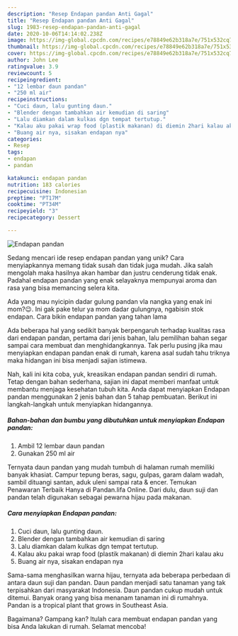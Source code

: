 ```yaml
---
description: "Resep Endapan pandan Anti Gagal"
title: "Resep Endapan pandan Anti Gagal"
slug: 1983-resep-endapan-pandan-anti-gagal
date: 2020-10-06T14:14:02.238Z
image: https://img-global.cpcdn.com/recipes/e78849e62b318a7e/751x532cq70/endapan-pandan-foto-resep-utama.jpg
thumbnail: https://img-global.cpcdn.com/recipes/e78849e62b318a7e/751x532cq70/endapan-pandan-foto-resep-utama.jpg
cover: https://img-global.cpcdn.com/recipes/e78849e62b318a7e/751x532cq70/endapan-pandan-foto-resep-utama.jpg
author: John Lee
ratingvalue: 3.9
reviewcount: 5
recipeingredient:
- "12 lembar daun pandan"
- "250 ml air"
recipeinstructions:
- "Cuci daun, lalu gunting daun."
- "Blender dengan tambahkan air kemudian di saring"
- "Lalu diamkan dalam kulkas dgn tempat tertutup."
- "Kalau aku pakai wrap food (plastik makanan) di diemin 2hari kalau aku"
- "Buang air nya, sisakan endapan nya"
categories:
- Resep
tags:
- endapan
- pandan

katakunci: endapan pandan 
nutrition: 183 calories
recipecuisine: Indonesian
preptime: "PT17M"
cooktime: "PT34M"
recipeyield: "3"
recipecategory: Dessert

---
```



![Endapan pandan](https://img-global.cpcdn.com/recipes/e78849e62b318a7e/751x532cq70/endapan-pandan-foto-resep-utama.jpg)

Sedang mencari ide resep endapan pandan yang unik? Cara menyiapkannya memang tidak susah dan tidak juga mudah. Jika salah mengolah maka hasilnya akan hambar dan justru cenderung tidak enak. Padahal endapan pandan yang enak selayaknya mempunyai aroma dan rasa yang bisa memancing selera kita.

Ada yang mau nyicipin dadar gulung pandan vla nangka yang enak ini mom?😉. Ini gak pake telur ya mom dadar gulungnya, ngabisin stok endapan. Cara bikin endapan pandan yang tahan lama

Ada beberapa hal yang sedikit banyak berpengaruh terhadap kualitas rasa dari endapan pandan, pertama dari jenis bahan, lalu pemilihan bahan segar sampai cara membuat dan menghidangkannya. Tak perlu pusing jika mau menyiapkan endapan pandan enak di rumah, karena asal sudah tahu triknya maka hidangan ini bisa menjadi sajian istimewa.


Nah, kali ini kita coba, yuk, kreasikan endapan pandan sendiri di rumah. Tetap dengan bahan sederhana, sajian ini dapat memberi manfaat untuk membantu menjaga kesehatan tubuh kita. Anda dapat menyiapkan Endapan pandan menggunakan 2 jenis bahan dan 5 tahap pembuatan. Berikut ini langkah-langkah untuk menyiapkan hidangannya.

<!--inarticleads1-->

##### Bahan-bahan dan bumbu yang dibutuhkan untuk menyiapkan Endapan pandan:

1. Ambil 12 lembar daun pandan
1. Gunakan 250 ml air


Ternyata daun pandan yang mudah tumbuh di halaman rumah memiliki banyak khasiat. Campur tepung beras, sagu, gulpas, garam dalam wadah, sambil dituangi santan, aduk uleni sampai rata &amp; encer. Temukan Penawaran Terbaik Hanya di Pandan.lifa Online. Dari dulu, daun suji dan pandan telah digunakan sebagai pewarna hijau pada makanan. 

<!--inarticleads2-->

##### Cara menyiapkan Endapan pandan:

1. Cuci daun, lalu gunting daun.
1. Blender dengan tambahkan air kemudian di saring
1. Lalu diamkan dalam kulkas dgn tempat tertutup.
1. Kalau aku pakai wrap food (plastik makanan) di diemin 2hari kalau aku
1. Buang air nya, sisakan endapan nya


Sama-sama menghasilkan warna hijau, ternyata ada beberapa perbedaan di antara daun suji dan pandan. Daun pandan menjadi satu tanaman yang tak terpisahkan dari masyarakat Indonesia. Daun pandan cukup mudah untuk ditemui. Banyak orang yang bisa menanam tanaman ini di rumahnya. Pandan is a tropical plant that grows in Southeast Asia. 

Bagaimana? Gampang kan? Itulah cara membuat endapan pandan yang bisa Anda lakukan di rumah. Selamat mencoba!
